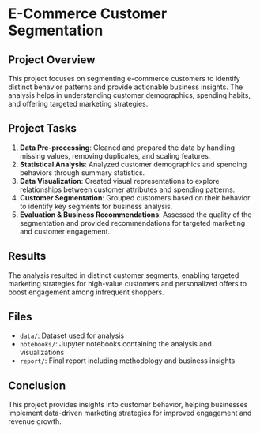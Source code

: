 # E-Commerce Customer Segmentation

## Project Overview
This project focuses on segmenting e-commerce customers to identify distinct behavior patterns and provide actionable business insights. The analysis helps in understanding customer demographics, spending habits, and offering targeted marketing strategies.

## Project Tasks
1. **Data Pre-processing**: Cleaned and prepared the data by handling missing values, removing duplicates, and scaling features.
2. **Statistical Analysis**: Analyzed customer demographics and spending behaviors through summary statistics.
3. **Data Visualization**: Created visual representations to explore relationships between customer attributes and spending patterns.
4. **Customer Segmentation**: Grouped customers based on their behavior to identify key segments for business analysis.
5. **Evaluation & Business Recommendations**: Assessed the quality of the segmentation and provided recommendations for targeted marketing and customer engagement.

## Results
The analysis resulted in distinct customer segments, enabling targeted marketing strategies for high-value customers and personalized offers to boost engagement among infrequent shoppers.

## Files
- `data/`: Dataset used for analysis
- `notebooks/`: Jupyter notebooks containing the analysis and visualizations
- `report/`: Final report including methodology and business insights

## Conclusion
This project provides insights into customer behavior, helping businesses implement data-driven marketing strategies for improved engagement and revenue growth.
